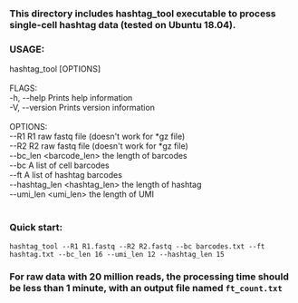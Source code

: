 ### This directory includes hashtag_tool executable to process single-cell hashtag data (tested on Ubuntu 18.04).
###
### USAGE:
 hashtag_tool [OPTIONS] <br/>
<br/>
 FLAGS: <br/>
    -h, --help       Prints help information <br/>
    -V, --version    Prints version information <br/>
<br/>
 OPTIONS: <br/>
        --R1 <Read1>                   R1 raw fastq file (doesn't work for *gz file) <br/>
        --R2 <Read2>                   R2 raw fastq file (doesn't work for *gz file) <br/>
        --bc_len <barcode_len>         the length of barcodes <br/>
        --bc <barcodes>                A list of cell barcodes <br/>
        --ft <features>                A list of hashtag barcodes <br/>
        --hashtag_len <hashtag_len>    the length of hashtag <br/>
        --umi_len <umi_len>            the length of UMI <br/>
<br/>
 
### Quick start:
`hashtag_tool --R1 R1.fastq --R2 R2.fastq --bc barcodes.txt --ft hashtag.txt --bc_len 16 --umi_len 12 --hashtag_len 15`

### For raw data with 20 million reads, the processing time should be less than 1 minute, with an output file named `ft_count.txt`
